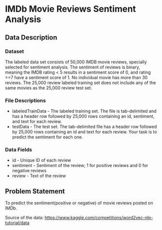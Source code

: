 # IMDb Movie Reviews Sentiment Analysis

## Data Description
### Dataset
The labeled data set consists of 50,000 IMDB movie reviews, specially selected for sentiment analysis. The sentiment of reviews is binary, meaning the IMDB rating < 5 results in a sentiment score of 0, and rating >=7 have a sentiment score of 1. No individual movie has more than 30 reviews. The 25,000 review labeled training set does not include any of the same movies as the 25,000 review test set. 

### File Descriptions
- labeledTrainData - The labeled training set. The file is tab-delimited and has a header row followed by 25,000 rows containing an id, sentiment, and text for each review.  
- testData - The test set. The tab-delimited file has a header row followed by 25,000 rows containing an id and text for each review. Your task is to predict the sentiment for each one. 

### Data Fields
- id - Unique ID of each review
- sentiment - Sentiment of the review; 1 for positive reviews and 0 for negative reviews
- review - Text of the review

## Problem Statement
To predict the sentiment(positive or negative) of movie reviews posted on IMDb.

Source of the data: https://www.kaggle.com/competitions/word2vec-nlp-tutorial/data
